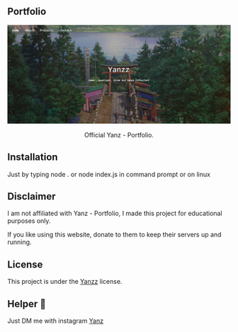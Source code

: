 ## Portfolio
<p align="center">
  <img src="https://raw.githubusercontent.com/Yanzz231/Portfolio-Web/master/index.PNG" width="550" />
</p>

<p align="center">Official Yanz - Portfolio.</p>

## Installation

Just by typing node . or node index.js in command prompt or on linux

## Disclaimer

I am not affiliated with Yanz - Portfolio, I made this project for educational purposes only.

If you like using this website, donate to them to keep their servers up and running.

## License

This project is under the [Yanzz](https://github.com/Yanzz231) license. 

## Helper 🤖

Just DM me with instagram [Yanz](https://www.instagram.com/iyanmikasa/)
